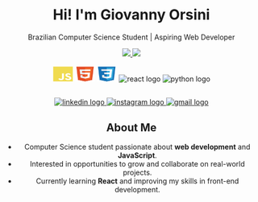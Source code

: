 <h1 align="center">Hi! I'm Giovanny Orsini</h1>  
<p align="center">Brazilian Computer Science Student | Aspiring Web Developer<p>

<div align="center">
  <a href="https://github.com/giovannyorsini/"> 
    <img height="140" src="https://github-readme-stats.vercel.app/api?username=giovannyorsini&show_icons=true&theme=dark&rank_icon=github&hide_title=true">
  </a>
  <a href="https://github.com/giovannyorsini/"> 
    <img height="140" src="https://github-readme-stats.vercel.app/api/top-langs/?username=giovannyorsini&layout=compact&theme=dark">
  </a>
</div>
<div style="display: inline_block" align="center"><br>
  <img alt="Giovanny-Js" height="30" width="40" src="https://raw.githubusercontent.com/devicons/devicon/master/icons/javascript/javascript-plain.svg">
  <img alt="Giovanny-HTML" height="30" width="40" src="https://raw.githubusercontent.com/devicons/devicon/master/icons/html5/html5-original.svg">
  <img alt="Giovanny-CSS" height="30" width="40" src="https://raw.githubusercontent.com/devicons/devicon/master/icons/css3/css3-original.svg">
  <img src="https://cdn.jsdelivr.net/gh/devicons/devicon/icons/react/react-original.svg" height="30" alt="react logo"/>
  <img src="https://cdn.jsdelivr.net/gh/devicons/devicon/icons/python/python-original.svg" height="30" alt="python logo"/>
</div>
  
  ##
 
<div align="center">
  <a href="https://www.linkedin.com/in/giovanny-orsini" target="_blank">
    <img src="https://img.shields.io/static/v1?message=LinkedIn&logo=linkedin&label=&color=0077B5&logoColor=white&labelColor=&style=flat" height="30" alt="linkedin logo"  />
  </a>
  <a href="https://www.instagram.com/gika_orsini" target="_blank">
    <img src="https://img.shields.io/static/v1?message=Instagram&logo=instagram&label=&color=E4405F&logoColor=white&labelColor=&style=flat" height="30" alt="instagram logo"  />
  </a>
  <a href="mailto:gikaorsini@gmail.com" target="_blank">
    <img src="https://img.shields.io/static/v1?message=Gmail&logo=gmail&label=&color=D14836&logoColor=white&labelColor=&style=flat" height="30" alt="gmail logo"  />
  </a>
</div>

<h2 align="center">About Me</h2>
<ul align="center">
  <li>Computer Science student passionate about <strong>web development</strong> and <strong>JavaScript</strong>.  
  <li>Interested in opportunities to grow and collaborate on real-world projects.  
  <li>Currently learning <strong>React</strong> and improving my skills in front-end development.
</ul>

